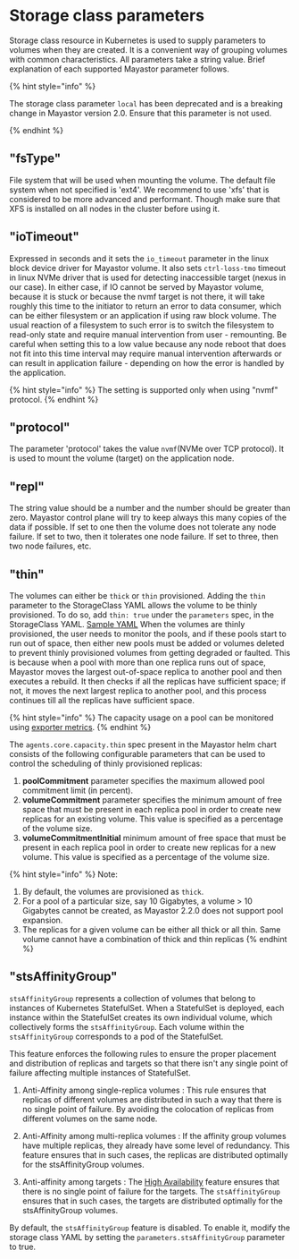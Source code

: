# Storage class parameters

Storage class resource in Kubernetes is used to supply parameters to volumes when they are created. It is a convenient way of grouping volumes with common characteristics. All parameters take a string value. Brief explanation of each supported Mayastor parameter follows.


{% hint style="info" %}

The storage class parameter `local` has been deprecated and is a breaking change in Mayastor version 2.0. Ensure that this parameter is not used.
 
{% endhint %}


## "fsType"

File system that will be used when mounting the volume. The default file system when not specified is 'ext4'. We recommend to use 'xfs' that is considered to be more advanced and performant. Though make sure that XFS is installed on all nodes in the cluster before using it.

## "ioTimeout"

Expressed in seconds and it sets the `io_timeout` parameter in the linux block device driver for Mayastor volume. It also sets `ctrl-loss-tmo` timeout in linux NVMe driver that is used for detecting inaccessible target (nexus in our case). In either case, if IO cannot be served by Mayastor volume, because it is stuck or because the nvmf target is not there, it will take roughly this time to the initiator to return an error to data consumer, which can be either filesystem or an application if using raw block volume. The usual reaction of a filesystem to such error is to switch the filesystem to read-only state and require manual intervention from user - remounting. Be careful when setting this to a low value because any node reboot that does not fit into this time interval may require manual intervention afterwards or can result in application failure - depending on how the error is handled by the application.
 
{% hint style="info" %}
The setting is supported only when using "nvmf" protocol.
{% endhint %}

## "protocol"

The parameter 'protocol' takes the value `nvmf`(NVMe over TCP protocol). It is used to mount the volume (target) on the application node.

## "repl"

The string value should be a number and the number should be greater than zero. Mayastor control plane will try to keep always this many copies of the data if possible. If set to one then the volume does not tolerate any node failure. If set to two, then it tolerates one node failure. If set to three, then two node failures, etc.

## "thin"

The volumes can either be `thick` or `thin` provisioned. Adding the `thin` parameter to the StorageClass YAML allows the volume to be thinly provisioned. To do so, add `thin: true` under the `parameters` spec, in the StorageClass YAML. [Sample YAML](https://mayastor.gitbook.io/introduction/quickstart/configure-mayastor#create-mayastor-storageclass-s)
When the volumes are thinly provisioned, the user needs to monitor the pools, and if these pools start to run out of space, then either new pools must be added or volumes deleted to prevent thinly provisioned volumes from getting degraded or faulted. This is because when a pool with more than one replica runs out of space, Mayastor moves the largest out-of-space replica to another pool and then executes a rebuild. It then checks if all the replicas have sufficient space; if not, it moves the next largest replica to another pool, and this process continues till all the replicas have sufficient space.

{% hint style="info" %}
The capacity usage on a pool can be monitored using [exporter metrics](https://mayastor.gitbook.io/introduction/advanced-operations/monitoring#pool-metrics-exporter).
{% endhint %}

The `agents.core.capacity.thin` spec present in the Mayastor helm chart consists of the following configurable parameters that can be used to control the scheduling of thinly provisioned replicas:

1. **poolCommitment** parameter specifies the maximum allowed pool commitment limit (in percent).
2. **volumeCommitment** parameter specifies the minimum amount of free space that must be present in each replica pool in order to create new replicas for an existing volume. This value is specified as a percentage of the volume size.
3. **volumeCommitmentInitial** minimum amount of free space that must be present in each replica pool in order to create new replicas for a new volume. This value is specified as a percentage of the volume size.


{% hint style="info" %}
Note:
1. By default, the volumes are provisioned as `thick`. 
2. For a pool of a particular size, say 10 Gigabytes, a volume > 10 Gigabytes cannot be created, as Mayastor 2.2.0 does not support pool expansion.
3. The replicas for a given volume can be either all thick or all thin. Same volume cannot have a combination of thick and thin replicas
{% endhint %}


## "stsAffinityGroup" 

 `stsAffinityGroup` represents a collection of volumes that belong to instances of Kubernetes StatefulSet. When a StatefulSet is deployed, each instance within the StatefulSet creates its own individual volume, which collectively forms the `stsAffinityGroup`. Each volume within the `stsAffinityGroup` corresponds to a pod of the StatefulSet.

This feature enforces the following rules to ensure the proper placement and distribution of replicas and targets so that there isn't any single point of failure affecting multiple instances of StatefulSet.

1. Anti-Affinity among single-replica volumes :
 This rule ensures that replicas of different volumes are distributed in such a way that there is no single point of failure. By avoiding the colocation of replicas from different volumes on the same node.

2.  Anti-Affinity among multi-replica volumes :
If the affinity group volumes have multiple replicas, they already have some level of redundancy. This feature ensures that in such cases, the replicas are distributed optimally for the stsAffinityGroup volumes.


3. Anti-affinity among targets :
The [High Availability](https://mayastor.gitbook.io/introduction/advanced-operations/ha) feature ensures that there is no single point of failure for the targets.
The `stsAffinityGroup` ensures that in such cases, the targets are distributed optimally for the stsAffinityGroup volumes.

By default, the `stsAffinityGroup` feature is disabled. To enable it, modify the storage class YAML by setting the `parameters.stsAffinityGroup` parameter to true.

